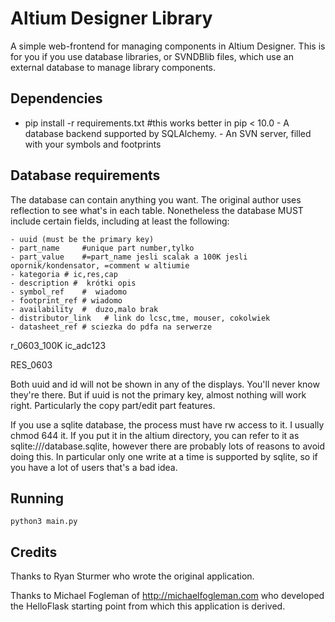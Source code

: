 # Altium Designer Library

A simple web-frontend for managing components in Altium Designer.  This is for you if you use database libraries, or SVNDBlib files, which use an external database to manage library components.

## Dependencies

   - pip install -r requirements.txt #this works better in pip < 10.0
    - A database backend supported by SQLAlchemy.
    - An SVN server, filled with your symbols and footprints
    
## Database requirements
The database can contain anything you want. The original author uses reflection to see what's in each table. Nonetheless the database MUST include certain fields, including at least the following:

    - uuid (must be the primary key)
    - part_name     #unique part number,tylko 
    - part_value    #=part_name jesli scalak a 100K jesli opornik/kondensator, =comment w altiumie
    - kategoria # ic,res,cap
    - description #  krótki opis
    - symbol_ref    #  wiadomo
    - footprint_ref # wiadomo
    - availability  #  duzo,malo brak
    - distributor_link   # link do lcsc,tme, mouser, cokolwiek
    - datasheet_ref # sciezka do pdfa na serwerze


r_0603_100K
ic_adc123

RES_0603


Both uuid and id will not be shown in any of the displays. You'll never know they're there. But if uuid is not the primary key, almost nothing will work right. Particularly the copy part/edit part features.
    
If you use a sqlite database, the process must have rw access to it. I usually chmod 644 it. If you put it in the altium directory, you can refer to it as sqlite:///database.sqlite, however there are probably lots of reasons to avoid doing this. In particular only one write at a time is supported by sqlite, so if you have a lot of users that's a bad idea.

## Running

    python3 main.py

## Credits

Thanks to Ryan Sturmer who wrote the original application.

Thanks to Michael Fogleman of http://michaelfogleman.com who developed the HelloFlask starting point from which this application is derived.
